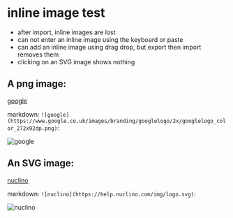 # inline image test

* after import, inline images are lost
* can not enter an inline image using the keyboard or paste
* can add an inline image using drag drop, but export then import removes them
* clicking on an SVG image shows nothing

## A png image:

[google](https://www.google.co.uk/images/branding/googlelogo/2x/googlelogo_color_272x92dp.png)

markdown: `![google](https://www.google.co.uk/images/branding/googlelogo/2x/googlelogo_color_272x92dp.png)`:

![google](https://www.google.co.uk/images/branding/googlelogo/2x/googlelogo_color_272x92dp.png)

## An SVG image:

[nuclino](https://help.nuclino.com/img/logo.svg)

markdown: `![nuclino](https://help.nuclino.com/img/logo.svg)`:

![nuclino](https://help.nuclino.com/img/logo.svg)
